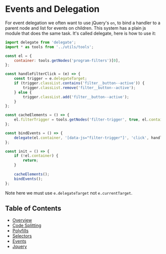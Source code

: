 # Events and Delegation

For event delegation we often want to use jQuery's `on`, to bind a handler to a parent node and list for events on children. This system has a plain js module that does the same task. It's called delegate, here is how to use it:

``` javascript
import delegate from 'delegate';
import * as tools from '../utils/tools';

const el = {
	container: tools.getNodes('program-filters')[0],
};

const handleFilterClick = (e) => {
	const trigger = e.delegateTarget;
	if (trigger.classList.contains('filter__button--active')) {
		trigger.classList.remove('filter__button--active');
	} else {
		trigger.classList.add('filter__button--active');
	}
};

const cacheElements = () => {
	el.filterTrigger = tools.getNodes('filter-trigger', true, el.container);
};

const bindEvents = () => {
	delegate(el.container, '[data-js="filter-trigger"]', 'click', handleFilterClick);
};

const init = () => {
	if (!el.container) {
		return;
	}
	
	cacheElements();
	bindEvents();
};

```

Note here we must use `e.delegateTarget` not `e.currentTarget`.

## Table of Contents

* [Overview](/docs/theme/js/README.md)
* [Code Splitting](/docs/theme/js/code-splitting.md)
* [Polyfills](/docs/theme/js/polyfills.md)
* [Selectors](/docs/theme/js/selectors.md)
* [Events](/docs/theme/js/events.md)
* [Jquery](/docs/theme/js/jquery.md)